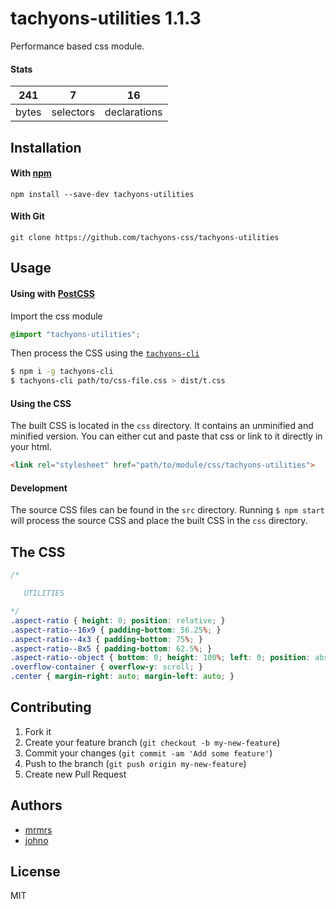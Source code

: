 # tachyons-utilities 1.1.3

Performance based css module.

#### Stats

241 | 7 | 16
---|---|---
bytes | selectors | declarations

## Installation

#### With [npm](https://npmjs.com)

```
npm install --save-dev tachyons-utilities
```

#### With Git

```
git clone https://github.com/tachyons-css/tachyons-utilities
```

## Usage

#### Using with [PostCSS](https://github.com/postcss/postcss)

Import the css module

```css
@import "tachyons-utilities";
```

Then process the CSS using the [`tachyons-cli`](https://github.com/tachyons-css/tachyons-cli)

```sh
$ npm i -g tachyons-cli
$ tachyons-cli path/to/css-file.css > dist/t.css
```

#### Using the CSS

The built CSS is located in the `css` directory. It contains an unminified and minified version.
You can either cut and paste that css or link to it directly in your html.

```html
<link rel="stylesheet" href="path/to/module/css/tachyons-utilities">
```

#### Development

The source CSS files can be found in the `src` directory.
Running `$ npm start` will process the source CSS and place the built CSS in the `css` directory.

## The CSS

```css
/*

   UTILITIES

*/
.aspect-ratio { height: 0; position: relative; }
.aspect-ratio--16x9 { padding-bottom: 56.25%; }
.aspect-ratio--4x3 { padding-bottom: 75%; }
.aspect-ratio--8x5 { padding-bottom: 62.5%; }
.aspect-ratio--object { bottom: 0; height: 100%; left: 0; position: absolute; right: 0; top: 0; width: 100%; z-index: 100; }
.overflow-container { overflow-y: scroll; }
.center { margin-right: auto; margin-left: auto; }
```

## Contributing

1. Fork it
2. Create your feature branch (`git checkout -b my-new-feature`)
3. Commit your changes (`git commit -am 'Add some feature'`)
4. Push to the branch (`git push origin my-new-feature`)
5. Create new Pull Request

## Authors

* [mrmrs](http://mrmrs.io)
* [johno](http://johnotander.com)

## License

MIT

